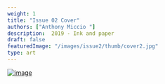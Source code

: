 ```yaml
---
weight: 1
title: "Issue 02 Cover"
authors: ["Anthony Miccio "]
description:  2019 - Ink and paper
draft: false
featuredImage: "/images/issue2/thumb/cover2.jpg"
type: art
---
```


<a href = "/images/issue2/cover2.JPG" data-lightbox="img">![image](/images/issue2/cover2.JPG#issues)</a>
